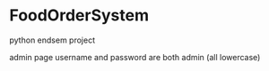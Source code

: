 # FoodOrderSystem
python endsem project



admin page username and password are both admin (all lowercase)




